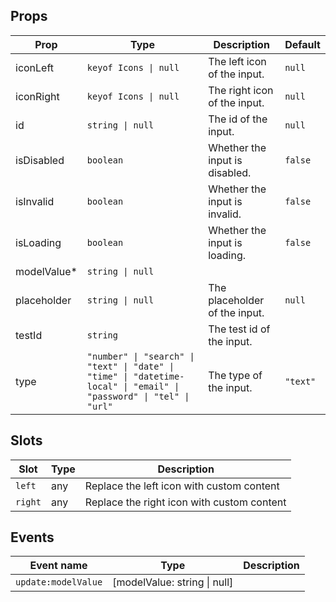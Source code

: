 <!-- This file is automatically generated, do not edit manually. -->

<script setup>
import AppInputPlayground from './AppInputPlayground.vue'
</script>

<AppInputPlayground />

## Props

| Prop | Type | Description | Default |
| ---- | ---- | ----------- | ------- |
| iconLeft | `keyof Icons \| null` | The left icon of the input. | `null` |
| iconRight | `keyof Icons \| null` | The right icon of the input. | `null` |
| id | `string \| null` | The id of the input. | `null` |
| isDisabled | `boolean` | Whether the input is disabled. | `false` |
| isInvalid | `boolean` | Whether the input is invalid. | `false` |
| isLoading | `boolean` | Whether the input is loading. | `false` |
| modelValue* | `string \| null` |  |  |
| placeholder | `string \| null` | The placeholder of the input. | `null` |
| testId | `string` | The test id of the input. |  |
| type | `"number" \| "search" \| "text" \| "date" \| "time" \| "datetime-local" \| "email" \| "password" \| "tel" \| "url"` | The type of the input. | `"text"` |


## Slots

| Slot | Type | Description |
| --------- | ---- | ----------- |
| `left` | any | Replace the left icon with custom content |
| `right` | any | Replace the right icon with custom content |


## Events

| Event name | Type | Description |
| ---------- | ---- | ----------- |
| `update:modelValue` | [modelValue: string \| null] |  |


